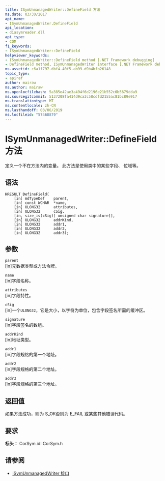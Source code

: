 ```yaml
---
title: ISymUnmanagedWriter::DefineField 方法
ms.date: 03/30/2017
api_name:
- ISymUnmanagedWriter.DefineField
api_location:
- diasymreader.dll
api_type:
- COM
f1_keywords:
- ISymUnmanagedWriter::DefineField
helpviewer_keywords:
- ISymUnmanagedWriter::DefineField method [.NET Framework debugging]
- DefineField method, ISymUnmanagedWriter interface [.NET Framework debugging]
ms.assetid: c6a1f797-dbf4-40f5-ab99-d9b4bfb26148
topic_type:
- apiref
author: mairaw
ms.author: mairaw
ms.openlocfilehash: 5a385e42ae3a494f6d2196e21b552c6b5679dda9
ms.sourcegitcommit: 5137208fa414d9ca3c58cdfd2155ac81bc89e917
ms.translationtype: MT
ms.contentlocale: zh-CN
ms.lasthandoff: 03/06/2019
ms.locfileid: "57468879"
---
```

# <a name="isymunmanagedwriterdefinefield-method"></a>ISymUnmanagedWriter::DefineField 方法
定义一个不在方法内的变量。 此方法是使用类中的某些字段、 位域等。  
  
## <a name="syntax"></a>语法  
  
```  
HRESULT DefineField(  
    [in] mdTypeDef    parent,  
    [in] const WCHAR  *name,  
    [in] ULONG32      attributes,  
    [in] ULONG32      cSig,  
    [in, size_is(cSig)] unsigned char signature[],  
    [in] ULONG32      addrKind,  
    [in] ULONG32      addr1,  
    [in] ULONG32      addr2,  
    [in] ULONG32      addr3);  
```  
  
## <a name="parameters"></a>参数  
 `parent`  
 [in]元数据类型或方法令牌。  
  
 `name`  
 [in]字段名称。  
  
 `attributes`  
 [in]字段特性。  
  
 `cSig`  
 [in]一个`ULONG32`，它是大小，以字符为单位，包含字段签名所需的缓冲区。  
  
 `signature`  
 [in]字段签名的数组。  
  
 `addrKind`  
 [in]地址类型。  
  
 `addr1`  
 [in]字段规格的第一个地址。  
  
 `addr2`  
 [in]字段规格的第二个地址。  
  
 `addr3`  
 [in]字段规格的第三个地址。  
  
## <a name="return-value"></a>返回值  
 如果方法成功，则为 S_OK否则为 E_FAIL 或某些其他错误代码。  
  
## <a name="requirements"></a>要求  
 **标头：** CorSym.idl CorSym.h  
  
## <a name="see-also"></a>请参阅
- [ISymUnmanagedWriter 接口](../../../../docs/framework/unmanaged-api/diagnostics/isymunmanagedwriter-interface.md)
